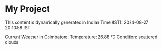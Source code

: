# My Project

This content is dynamically generated in Indian Time (IST): 2024-08-27 20:10:58 IST


Current Weather in Coimbatore:
Temperature: 26.88 °C
Condition: scattered clouds
